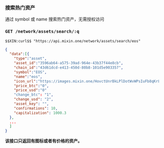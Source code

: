 ### 搜索热门资产

通过 symbol 或 name 搜索热门资产，无需授权访问

### `GET /network/assets/search/:q` 

```
$$XIN:curl$$ "https://api.mixin.one/network/assets/search/eos"
```

```json
{  
  "data":[{  
    "type":"asset",
    "asset_id":"3596ab64-a575-39ad-964e-43b37f44e8cb",
    "chain_id":"43d61dcd-e413-450d-80b8-101d5e903357",
    "symbol":"EOS",
    "name":"eos",
    "icon_url":"https://images.mixin.one/HovctUnrBkLPlDotWvWPsIuFb8qKrLddwF5-f2Fi9q9uO829YB2qGITgOd2YmTMKnGg_z9XrVYzEwFE_rD_REz9C=s128",
    "price_btc":"0",
    "price_usd":"0"
    "change_btc": "1",
    "change_usd": "2",
    "asset_key": "",
    "confirmations": 10,
    "capitalization": 1000.3 
  },
  ...
  ]
}
```

**该接口只返回有图标或者有价格的资产。**
